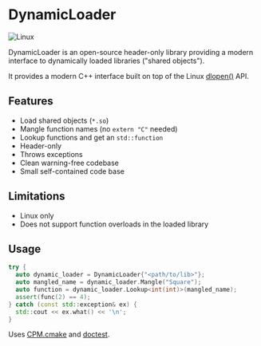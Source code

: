 # DynamicLoader

![Linux](https://github.com/globberwops/dynamic-loader/actions/workflows/linux.yml/badge.svg)

DynamicLoader is an open-source header-only library providing a modern interface to dynamically loaded libraries ("shared objects").

It provides a modern C++ interface built on top of the Linux [dlopen()](https://man7.org/linux/man-pages/man3/dlopen.3.html) API.

<!-- Compiler Explorer -->

## Features

* Load shared objects (`*.so`)
* Mangle function names (no `extern "C"` needed)
* Lookup functions and get an `std::function`
* Header-only
* Throws exceptions
* Clean warning-free codebase
* Small self-contained code base

## Limitations

* Linux only
* Does not support function overloads in the loaded library

## Usage

```C++
try {
  auto dynamic_loader = DynamicLoader{"<path/to/lib>"};
  auto mangled_name = dynamic_loader.Mangle("Square");
  auto function = dynamic_loader.Lookup<int(int)>(mangled_name);
  assert(func(2) == 4);
} catch (const std::exception& ex) {
  std::cout << ex.what() << '\n';
}
```

Uses [CPM.cmake](https://github.com/cpm-cmake/CPM.cmake) and [doctest](https://github.com/doctest/doctest).
